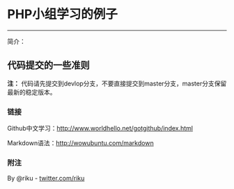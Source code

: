 PHP小组学习的例子
===========

---
简介：

## 代码提交的一些准则


**注：** 代码请先提交到devlop分支，不要直接提交到master分支，master分支保留最新的稳定版本。


### 链接

Github中文学习：<http://www.worldhello.net/gotgithub/index.html>

Markdown语法：<http://wowubuntu.com/markdown>

### 附注

By @riku - [twitter.com/riku](http://twitter.com/riku)
